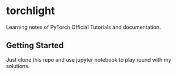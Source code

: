# torchlight

Learning notes of PyTorch Official Tutorials and documentation.

## Getting Started

Just clone this repo and use jupyter notebook to play round with my solutions.
